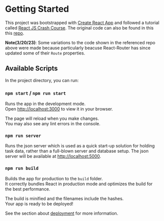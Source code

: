# Getting Started

This project was bootstrapped with [Create React App](https://github.com/facebook/create-react-app) and followed a tutorial called [React JS Crash Course](https://www.youtube.com/watch?v=w7ejDZ8SWv8). The original code can also be found in this this [repo](https://github.com/bradtraversy/react-crash-2021).

**Note(3/20/23)**: Some variations to the code shown in the referenced repo above were made because particularly beacuse React-Router has since updated some of their `Route` properties.

## Available Scripts

In the project directory, you can run:

### `npm start` / `npm run start`

Runs the app in the development mode.\
Open [http://localhost:3000](http://localhost:3000) to view it in your browser.

The page will reload when you make changes.\
You may also see any lint errors in the console.

### `npm run server`

Runs the json server which is used as a quick start-up solution for holding task data, rather than a full-blown server and database setup. The json server will be available at [http://localhost:5000](http://localhost:5000).

### `npm run build`

Builds the app for production to the `build` folder.\
It correctly bundles React in production mode and optimizes the build for the best performance.

The build is minified and the filenames include the hashes.\
Your app is ready to be deployed!

See the section about [deployment](https://facebook.github.io/create-react-app/docs/deployment) for more information.
